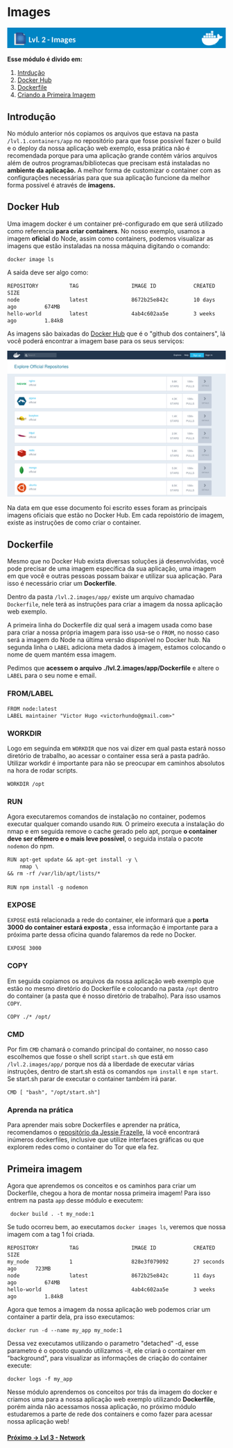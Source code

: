 # Images

![Banner Docker](../assets/docker-banner-2.jpg)

**Esse módulo é divido em:**

1. [Intrdução](#introdução)
2. [Docker Hub](#docker-hub)
3. [Dockerfile](#dockerfile)
4. [Criando a  Primeira Imagem](#primeira-imagem)


## Introdução

No módulo anterior nós copiamos os arquivos que estava na pasta ``/lvl.1.containers/app`` no repositório para que fosse possivel fazer o build e o deploy da nossa aplicação web exemplo, essa prática não é recomendada porque para uma aplicação grande contém vários arquivos além de outros programas/bibliotecas que precisam está instaladas no **ambiente da aplicação.** A melhor forma de customizar o container com as configurações necessárias para que sua aplicação funcione da melhor forma possivel é através de **imagens.**

## Docker Hub
Uma imagem docker é um container pré-configurado em que será utilizado como referencia **para criar containers**. No nosso exemplo, usamos a imagem **oficial** do Node, assim como containers, podemos visualizar as imagens que estão instaladas na nossa máquina digitando o comando:

```
docker image ls
```
A saida deve ser algo como:

```
REPOSITORY          TAG                 IMAGE ID            CREATED             SIZE
node                latest              8672b25e842c        10 days ago         674MB
hello-world         latest              4ab4c602aa5e        3 weeks ago         1.84kB
```

As imagens são baixadas do [Docker Hub](https://hub.docker.com/) que é o "github dos containers", lá você poderá encontrar a imagem base para os seus serviços:


![Docker Hub](../assets/docker-hub.png)

Na data em que esse documento foi escrito esses foram as principais imagens oficiais que estão no Docker Hub. Em cada repoistório de imagem, existe as instruções de como criar o container.

## Dockerfile

Mesmo que no Docker Hub exista diversas soluções já desenvolvidas, você pode precisar de uma imagem específica da sua aplicação, uma imagem em que você e outras pessoas possam baixar e utilizar sua aplicação. Para isso é necessário criar um **Dockerfile**.

Dentro da pasta ``/lvl.2.images/app/`` existe um arquivo chamadao ``Dockerfile``, nele terá as instruções para criar a imagem da nossa aplicação web exemplo.

A primeira linha do Dockerfile diz qual será a imagem usada como base para criar a nossa própria imagem para isso usa-se o ``FROM``, no nosso caso será a imagem do Node na última versão disponível no Docker hub. Na segunda linha o ``LABEL`` adiciona meta dados à imagem, estamos colocando o nome de quem mantém essa imagem.

Pedimos que **acessem o arquivo ./lvl.2.images/app/Dockerfile** e altere o ``LABEL`` para o seu nome e email.

### FROM/LABEL
```
FROM node:latest
LABEL maintainer "Victor Hugo <victorhundo@gmail.com>"
```
### WORKDIR
Logo em seguinda em ``WORKDIR`` que nos vai dizer em qual pasta estará nosso diretório de trabalho, ao acessar o container essa será a pasta padrão. Utilizar workdir é importante para não se preocupar em caminhos absolutos na hora de rodar scripts.

```
WORKDIR /opt
```
### RUN
Agora executaremos comandos de instalação no container, podemos executar qualquer comando usando ``RUN``. O primeiro executa a instalação do nmap e em seguida remove o cache gerado pelo apt, porque **o container deve ser efêmero e o mais leve possível**, o seguida instala o pacote ``nodemon`` do npm.

```
RUN apt-get update && apt-get install -y \
    nmap \
&& rm -rf /var/lib/apt/lists/*

RUN npm install -g nodemon
```
### EXPOSE

``EXPOSE`` está relacionada a rede do container, ele informará que a **porta 3000 do container estará exposta** , essa informação é importante para a próxima parte dessa oficina quando falaremos da rede no Docker.

```
EXPOSE 3000
```

### COPY
Em seguida copiamos os arquivos da nossa aplicação web exemplo que estão no mesmo diretório do Dockerfile e colocando na pasta ``/opt`` dentro do container (a pasta que é nosso diretório de trabalho). Para isso usamos ``COPY``.

```
COPY ./* /opt/
```

### CMD
Por fim ``CMD`` chamará o comando principal do container, no nosso caso escolhemos que fosse o shell script ``start.sh`` que está em ``/lvl.2.images/app/`` porque nos dá a liberdade de executar várias instruções, dentro de start.sh está os comandos ``npm install`` e ``npm start``. Se start.sh parar de executar o container também irá parar.

```
CMD [ "bash", "/opt/start.sh"]
```
### Aprenda na prática
Para aprender mais sobre Dockerfiles e aprender na prática, recomendamos o [repositório da Jessie Frazelle](https://github.com/jessfraz/dockerfiles), lá você encontrará inúmeros dockerfiles, inclusive que utilize interfaces gráficas ou que explorem redes como o container do Tor que ela fez.

## Primeira imagem

Agora que aprendemos os conceitos e os caminhos para criar um Dockerfile, chegou a hora de montar nossa primeira imagem! Para isso entrem na pasta ``app`` desse módulo e executem:

```
 docker build . -t my_node:1
```

Se tudo ocorreu bem, ao executamos ``docker images ls``, veremos que nossa imagem com a tag 1 foi criada.

```
REPOSITORY          TAG                 IMAGE ID            CREATED             SIZE
my_node             1                   828e3f079092        27 seconds ago      723MB
node                latest              8672b25e842c        11 days ago         674MB
hello-world         latest              4ab4c602aa5e        3 weeks ago         1.84kB
```
Agora que temos a imagem da nossa aplicação web podemos criar um container a partir dela, pra isso executamos:

```
docker run -d --name my_app my_node:1
```
Dessa vez executamos utilizando o parametro "detached" -d, esse parametro é o oposto quando utilizamos -it, ele criará o container em "background", para visualizar as informações de criação do container execute:

```
docker logs -f my_app
```

Nesse módulo aprendemos os conceitos por trás da imagem do docker e criamos uma para a nossa aplicação web exemplo utilizando **Dockerfile**, porém ainda não acessamos nossa aplicação, no próximo módulo estudaremos a parte de rede dos containers e como fazer para acessar nossa aplicação web!

#### [Próximo -> Lvl 3 - Network](http://github.com/victorhundo/docker-ceres/tree/master/lvl.3.network)
